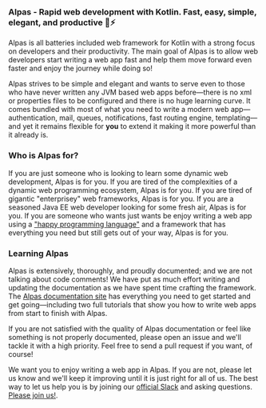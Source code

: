 ### Alpas - Rapid web development with Kotlin. Fast, easy, simple, elegant, and productive 🚀⚡️

Alpas is all batteries included web framework for Kotlin with a strong focus on developers and their productivity.
The main goal of Alpas is to allow web developers start writing a web app fast and help them move forward
even faster and enjoy the journey while doing so!

Alpas strives to be simple and elegant and wants to serve even to those who have never written any JVM based web
apps before—there is no xml or properties files to be configured and there is no huge learning curve. It comes
bundled with most of what you need to write a modern web app—authentication, mail, queues, notifications,
fast routing engine, templating—and yet it remains flexible for **you** to extend it making it more
powerful than it already is.

### Who is Alpas for?

If you are just someone who is looking to learn some dynamic web development, Alpas is for you. If you are tired
of the complexities of a dynamic web programming ecosystem, Alpas is for you. If you are tired of gigantic
"enterprisey" web frameworks, Alpas is for you. If you are a seasoned Java EE web developer looking for
some fresh air, Alpas is for you. If you are someone who wants just wants be enjoy writing a web app
using a ["happy programming language"][happy-kotlin] and a framework that has everything you need
but still gets out of your way, Alpas is for you. 

### Learning Alpas

Alpas is extensively, thoroughly, and proudly documented; and we are not talking about code comments! We have put
as much effort writing and updating the documentation as we have spent time crafting the framework. The
[Alpas documentation site][alpas-docs] has everything you need to get started and get going—including
two full tutorials that show you how to write web apps from start to finish with Alpas.

If you are not satisfied with the quality of Alpas documentation or feel like something is not properly documented,
please open an issue and we'll tackle it with a high priority. Feel free to send a pull request if you want,
of course!

We want you to enjoy writing a web app in Alpas. If you are not, please let us know and we'll keep it improving
until it is just right for all of us. The best way to let us help you is by joining our
[official Slack][slack-invite] and asking questions. [Please join us!][slack-invite].


[happy-kotlin]: https://medium.com/signal-v-noise/kotlin-makes-me-a-happier-better-programmer-1fc668724563
[slack-invite]: https://join.slack.com/t/alpasdev/shared_invite/enQtODcwMjE1MzMxODQ3LTJjZWMzOWE5MzBlYzIzMWQ2MTcxN2M2YjU3MTQ5ZDE4NjBmYjY1YTljOGIwYmJmYWFlYjc4YTcwMDFmZDIzNDE
[alpas-docs]: https://alpas.dev/docs

